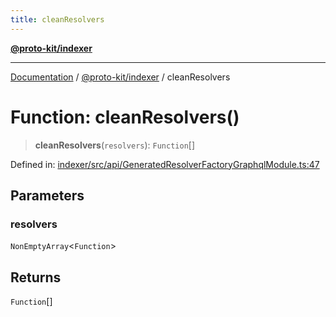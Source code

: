 ```yaml
---
title: cleanResolvers
---
```


[**@proto-kit/indexer**](../README.md)

***

[Documentation](../../../README.md) / [@proto-kit/indexer](../README.md) / cleanResolvers

# Function: cleanResolvers()

> **cleanResolvers**(`resolvers`): `Function`[]

Defined in: [indexer/src/api/GeneratedResolverFactoryGraphqlModule.ts:47](https://github.com/proto-kit/framework/blob/4d6b3b6da51b3edee0fbf25ce72c1f59ec61e891/packages/indexer/src/api/GeneratedResolverFactoryGraphqlModule.ts#L47)

## Parameters

### resolvers

`NonEmptyArray`\<`Function`\>

## Returns

`Function`[]
